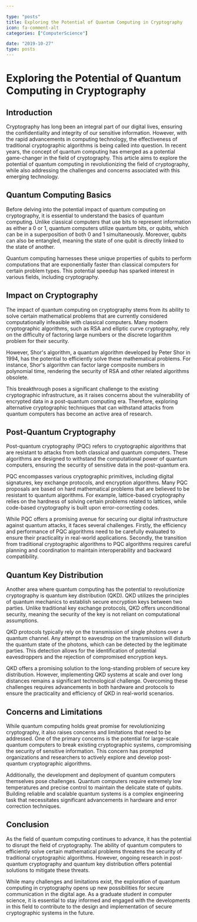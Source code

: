 ```yaml
---

type: "posts"
title: Exploring the Potential of Quantum Computing in Cryptography
icon: fa-comment-alt
categories: ["ComputerScience"]

date: "2019-10-27"
type: posts
---
```





# Exploring the Potential of Quantum Computing in Cryptography

## Introduction

Cryptography has long been an integral part of our digital lives, ensuring the confidentiality and integrity of our sensitive information. However, with the rapid advancements in computing technology, the effectiveness of traditional cryptographic algorithms is being called into question. In recent years, the concept of quantum computing has emerged as a potential game-changer in the field of cryptography. This article aims to explore the potential of quantum computing in revolutionizing the field of cryptography, while also addressing the challenges and concerns associated with this emerging technology.

## Quantum Computing Basics

Before delving into the potential impact of quantum computing on cryptography, it is essential to understand the basics of quantum computing. Unlike classical computers that use bits to represent information as either a 0 or 1, quantum computers utilize quantum bits, or qubits, which can be in a superposition of both 0 and 1 simultaneously. Moreover, qubits can also be entangled, meaning the state of one qubit is directly linked to the state of another.

Quantum computing harnesses these unique properties of qubits to perform computations that are exponentially faster than classical computers for certain problem types. This potential speedup has sparked interest in various fields, including cryptography.

## Impact on Cryptography

The impact of quantum computing on cryptography stems from its ability to solve certain mathematical problems that are currently considered computationally infeasible with classical computers. Many modern cryptographic algorithms, such as RSA and elliptic curve cryptography, rely on the difficulty of factoring large numbers or the discrete logarithm problem for their security.

However, Shor's algorithm, a quantum algorithm developed by Peter Shor in 1994, has the potential to efficiently solve these mathematical problems. For instance, Shor's algorithm can factor large composite numbers in polynomial time, rendering the security of RSA and other related algorithms obsolete.

This breakthrough poses a significant challenge to the existing cryptographic infrastructure, as it raises concerns about the vulnerability of encrypted data in a post-quantum computing era. Therefore, exploring alternative cryptographic techniques that can withstand attacks from quantum computers has become an active area of research.

## Post-Quantum Cryptography

Post-quantum cryptography (PQC) refers to cryptographic algorithms that are resistant to attacks from both classical and quantum computers. These algorithms are designed to withstand the computational power of quantum computers, ensuring the security of sensitive data in the post-quantum era.

PQC encompasses various cryptographic primitives, including digital signatures, key exchange protocols, and encryption algorithms. Many PQC proposals are based on hard mathematical problems that are believed to be resistant to quantum algorithms. For example, lattice-based cryptography relies on the hardness of solving certain problems related to lattices, while code-based cryptography is built upon error-correcting codes.

While PQC offers a promising avenue for securing our digital infrastructure against quantum attacks, it faces several challenges. Firstly, the efficiency and performance of PQC algorithms need to be carefully evaluated to ensure their practicality in real-world applications. Secondly, the transition from traditional cryptographic algorithms to PQC algorithms requires careful planning and coordination to maintain interoperability and backward compatibility.

## Quantum Key Distribution

Another area where quantum computing has the potential to revolutionize cryptography is quantum key distribution (QKD). QKD utilizes the principles of quantum mechanics to establish secure encryption keys between two parties. Unlike traditional key exchange protocols, QKD offers unconditional security, meaning the security of the key is not reliant on computational assumptions.

QKD protocols typically rely on the transmission of single photons over a quantum channel. Any attempt to eavesdrop on the transmission will disturb the quantum state of the photons, which can be detected by the legitimate parties. This detection allows for the identification of potential eavesdroppers and the rejection of compromised encryption keys.

QKD offers a promising solution to the long-standing problem of secure key distribution. However, implementing QKD systems at scale and over long distances remains a significant technological challenge. Overcoming these challenges requires advancements in both hardware and protocols to ensure the practicality and efficiency of QKD in real-world scenarios.

## Concerns and Limitations

While quantum computing holds great promise for revolutionizing cryptography, it also raises concerns and limitations that need to be addressed. One of the primary concerns is the potential for large-scale quantum computers to break existing cryptographic systems, compromising the security of sensitive information. This concern has prompted organizations and researchers to actively explore and develop post-quantum cryptographic algorithms.

Additionally, the development and deployment of quantum computers themselves pose challenges. Quantum computers require extremely low temperatures and precise control to maintain the delicate state of qubits. Building reliable and scalable quantum systems is a complex engineering task that necessitates significant advancements in hardware and error correction techniques.

## Conclusion

As the field of quantum computing continues to advance, it has the potential to disrupt the field of cryptography. The ability of quantum computers to efficiently solve certain mathematical problems threatens the security of traditional cryptographic algorithms. However, ongoing research in post-quantum cryptography and quantum key distribution offers potential solutions to mitigate these threats.

While many challenges and limitations exist, the exploration of quantum computing in cryptography opens up new possibilities for secure communication in the digital age. As a graduate student in computer science, it is essential to stay informed and engaged with the developments in this field to contribute to the design and implementation of secure cryptographic systems in the future.